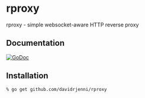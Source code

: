 # rproxy

rproxy - simple websocket-aware HTTP reverse proxy

## Documentation

[![GoDoc](https://godoc.org/github.com/davidrjenni/rproxy?status.svg)](https://godoc.org/github.com/davidrjenni/rproxy)

## Installation

```
% go get github.com/davidrjenni/rproxy
```
